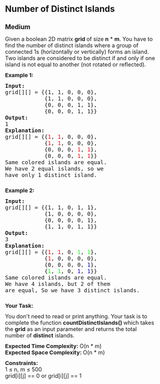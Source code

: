 # Number of Distinct Islands
## Medium
<div class="problems_problem_content__Xm_eO"><p><span style="font-size:18px">Given a boolean 2D matrix <strong>grid&nbsp;</strong>of size <strong>n</strong> * <strong>m</strong>. You have to find the number of distinct islands where a group of connected 1s (horizontally or vertically) forms an island. Two islands are considered to be distinct if and only if one island is not equal to another (not rotated or reflected).</span></p>

<p><strong><span style="font-size:18px">Example 1:</span></strong></p>

<pre><span style="font-size:18px"><strong>Input:</strong></span>
<span style="font-size:18px">grid[][] = {{1, 1, 0, 0, 0},
            {1, 1, 0, 0, 0},
            {0, 0, 0, 1, 1},
            {0, 0, 0, 1, 1}}</span>
<span style="font-size:18px"><strong>Output:</strong></span>
<span style="font-size:18px">1</span>
<span style="font-size:18px"><strong>Explanation:</strong></span>
<span style="font-size:18px">grid[][] = {{<span style="color: rgb(255, 0, 0); --darkreader-inline-color: #ff2121;" data-darkreader-inline-color="">1</span>, <span style="color: rgb(255, 0, 0); --darkreader-inline-color: #ff2121;" data-darkreader-inline-color="">1</span>, 0, 0, 0}, 
&nbsp;           {<span style="color: rgb(255, 0, 0); --darkreader-inline-color: #ff2121;" data-darkreader-inline-color="">1</span>, <span style="color: rgb(255, 0, 0); --darkreader-inline-color: #ff2121;" data-darkreader-inline-color="">1</span>, 0, 0, 0}, 
&nbsp;           {0, 0, 0, <span style="color: rgb(255, 0, 0); --darkreader-inline-color: #ff2121;" data-darkreader-inline-color="">1</span>, <span style="color: rgb(255, 0, 0); --darkreader-inline-color: #ff2121;" data-darkreader-inline-color="">1</span>}, 
&nbsp;           {0, 0, 0, <span style="color: rgb(255, 0, 0); --darkreader-inline-color: #ff2121;" data-darkreader-inline-color="">1</span>, <span style="color: rgb(255, 0, 0); --darkreader-inline-color: #ff2121;" data-darkreader-inline-color="">1</span>}}
Same colored islands are equal.
We have 2 equal islands, so we 
have only 1 distinct island.</span>

</pre>

<p><strong><span style="font-size:18px">Example 2:</span></strong></p>

<pre><span style="font-size:18px"><strong>Input:</strong></span>
<span style="font-size:18px">grid[][] = {{1, 1, 0, 1, 1},
&nbsp;           {1, 0, 0, 0, 0},
&nbsp;           {0, 0, 0, 0, 1},
&nbsp;           {1, 1, 0, 1, 1}}</span>
<span style="font-size:18px"><strong>Output:</strong></span>
<span style="font-size:18px">3</span>
<span style="font-size:18px"><strong>Explanation:
</strong>grid[][] = {{<span style="color: rgb(255, 0, 0); --darkreader-inline-color: #ff2121;" data-darkreader-inline-color="">1</span>, <span style="color: rgb(255, 0, 0); --darkreader-inline-color: #ff2121;" data-darkreader-inline-color="">1</span>, 0, <span style="color: rgb(0, 255, 0); --darkreader-inline-color: #21ff21;" data-darkreader-inline-color="">1</span>, <span style="color: rgb(0, 255, 0); --darkreader-inline-color: #21ff21;" data-darkreader-inline-color="">1</span>}, 
&nbsp;           {<span style="color: rgb(255, 0, 0); --darkreader-inline-color: #ff2121;" data-darkreader-inline-color="">1</span>, 0, 0, 0, 0}, 
&nbsp;           {0, 0, 0, 0, <span style="color: rgb(0, 0, 205); --darkreader-inline-color: #65b4ff;" data-darkreader-inline-color="">1</span>}, 
&nbsp;           {<span style="color: rgb(0, 255, 0); --darkreader-inline-color: #21ff21;" data-darkreader-inline-color="">1</span>, <span style="color: rgb(0, 255, 0); --darkreader-inline-color: #21ff21;" data-darkreader-inline-color="">1</span>, 0, <span style="color: rgb(0, 0, 255); --darkreader-inline-color: #409cff;" data-darkreader-inline-color="">1</span>, <span style="color: rgb(0, 0, 255); --darkreader-inline-color: #409cff;" data-darkreader-inline-color="">1</span>}}</span>
<span style="font-size:18px">Same colored islands are equal.
We have 4 islands, but 2 of them
are equal, So we have 3 distinct islands.</span>

</pre>

<p><span style="font-size:18px"><strong>Your Task:</strong></span></p>

<p><span style="font-size:18px">You don't need to read or print anything. Your task is to complete the function <strong>countDistinctIslands()&nbsp;</strong>which takes the <strong>grid</strong> as an input parameter and returns the total number of <strong>distinct</strong> islands.</span></p>

<p><span style="font-size:18px"><strong>Expected Time Complexity:&nbsp;</strong>O(n * m)<br>
<strong>Expected Space Complexity:&nbsp;</strong>O(n * m)</span></p>

<p><span style="font-size:18px"><strong>Constraints:</strong><br>
1 ≤ n, m ≤ 500<br>
grid[i][j] == 0 or grid[i][j] == 1</span></p>

<ul>
</ul>
</div>
